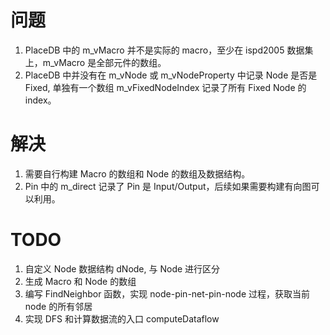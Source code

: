 # 问题

1. PlaceDB 中的 m_vMacro 并不是实际的 macro，至少在 ispd2005 数据集上，m_vMacro 是全部元件的数组。
2. PlaceDB 中并没有在 m_vNode 或 m_vNodeProperty 中记录 Node 是否是 Fixed, 单独有一个数组 m_vFixedNodeIndex 记录了所有 Fixed Node 的 index。

# 解决

1. 需要自行构建 Macro 的数组和 Node 的数组及数据结构。
2. Pin 中的 m_direct 记录了 Pin 是 Input/Output，后续如果需要构建有向图可以利用。

# TODO

1. 自定义 Node 数据结构 dNode, 与 Node 进行区分
2. 生成 Macro 和 Node 的数组
3. 编写 FindNeighbor 函数，实现 node-pin-net-pin-node 过程，获取当前 node 的所有邻居
4. 实现 DFS 和计算数据流的入口 computeDataflow
